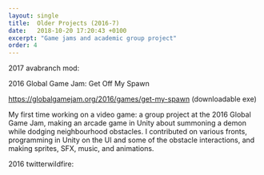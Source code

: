 ```yaml
---
layout: single
title:  Older Projects (2016-7)
date:   2018-10-20 17:20:43 +0100
excerpt: "Game jams and academic group project"
order: 4
---
```

2017 avabranch mod:

2016 Global Game Jam: Get Off My Spawn

https://globalgamejam.org/2016/games/get-my-spawn (downloadable exe)

My first time working on a video game: a group project at the 2016 Global Game Jam, making an arcade game in Unity about summoning a demon while dodging neighbourhood obstacles. I contributed on various fronts, programming in Unity on the UI and some of the obstacle interactions, and making sprites, SFX, music, and animations.

2016 twitterwildfire:
